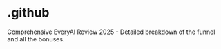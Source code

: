 # .github
Comprehensive EveryAI Review 2025 - Detailed breakdown of the funnel and all the bonuses.
